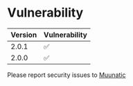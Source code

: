 # Vulnerability

|Version|Vulnerability|
|-|-|
|2.0.1|:white_check_mark:|
|2.0.0|:white_check_mark:|

Please report security issues to [Muunatic](https://discordapp.com/users/527415996508536832)
